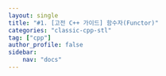 ```yaml
---
layout: single
title: "#1. [고전 C++ 가이드] 함수자(Functor)"
categories: "classic-cpp-stl"
tag: ["cpp"]
author_profile: false
sidebar: 
    nav: "docs"
---
```

